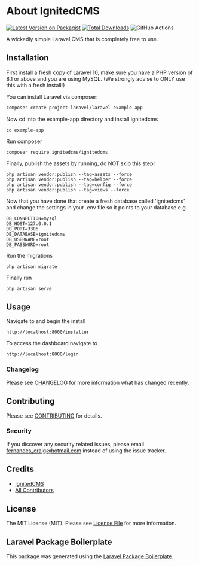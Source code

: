 # About IgnitedCMS

[![Latest Version on Packagist](https://img.shields.io/packagist/v/ignitedcms/ignitedcms.svg?style=flat-square)](https://packagist.org/packages/ignitedcms/ignitedcms)
[![Total Downloads](https://img.shields.io/packagist/dt/ignitedcms/ignitedcms.svg?style=flat-square)](https://packagist.org/packages/ignitedcms/ignitedcms)
![GitHub Actions](https://github.com/ignitedcms/ignitedcms/actions/workflows/main.yml/badge.svg)

A wickedly simple Laravel CMS that is completely free to use.

## Installation
First install a fresh copy of Laravel 10, make sure you have a PHP version of 8.1 or above
and you are using MySQL. (We strongly advise to ONLY use this with a fresh install!)

You can install Laravel via composer:

```bash
composer create-project laravel/laravel example-app
```

Now cd into the example-app directory and install ignitedcms

```
cd example-app
```
Run composer
 
```
composer require ignitedcms/ignitedcms
```

Finally, publish the assets by running, do NOT skip this step!

```
php artisan vendor:publish --tag=assets --force
php artisan vendor:publish --tag=helper --force
php artisan vendor:publish --tag=config --force
php artisan vendor:publish --tag=views --force
```

Now that you have done that create a fresh database called
'ignitedcms' and change the settings in your .env file
so it points to your database e.g

```
DB_CONNECTION=mysql
DB_HOST=127.0.0.1
DB_PORT=3306
DB_DATABASE=ignitedcms
DB_USERNAME=root
DB_PASSWORD=root
```

Run the migrations
```
php artisan migrate
```


Finally run
```
php artisan serve
```

## Usage
Navigate to and begin the install
```
http://localhost:8000/installer
```

To access the dashboard navigate to

```
http://localhost:8000/login
```


### Changelog

Please see [CHANGELOG](CHANGELOG.md) for more information what has changed recently.

## Contributing

Please see [CONTRIBUTING](CONTRIBUTING.md) for details.

### Security

If you discover any security related issues, please email fernandes_craig@hotmail.com instead of using the issue tracker.

## Credits

-   [IgnitedCMS](https://github.com/ignitedcms)
-   [All Contributors](../../contributors)

## License

The MIT License (MIT). Please see [License File](LICENSE.md) for more information.

## Laravel Package Boilerplate

This package was generated using the [Laravel Package Boilerplate](https://laravelpackageboilerplate.com).
